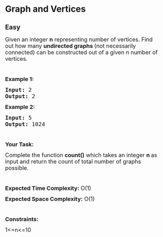 # Graph and Vertices
## Easy
<div class="problems_problem_content__Xm_eO"><p><span style="font-size:18px">Given an integer <strong>n</strong> representing number of vertices. Find out how many <strong>undirected graphs </strong>(not necessarily connected) can be constructed out of a given n number of vertices.</span></p>

<p>&nbsp;</p>

<p><span style="font-size:18px"><strong>Example 1:</strong></span></p>

<pre style="position: relative;"><span style="font-size:18px"><strong>Input:</strong> 2</span>
<span style="font-size:18px"><strong>Output:</strong> 2
</span><div class="open_grepper_editor" title="Edit &amp; Save To Grepper"></div></pre>

<p><strong><span style="font-size:18px">Example 2:</span></strong></p>

<pre style="position: relative;"><span style="font-size:18px"><strong>Input:</strong> 5</span>
<span style="font-size:18px"><strong>Output:</strong> 1024</span><div class="open_grepper_editor" title="Edit &amp; Save To Grepper"></div></pre>

<p>&nbsp;</p>

<p><strong><span style="font-size:18px">Your Task:</span></strong></p>

<p><span style="font-size:18px">Complete the function <strong>count()</strong> which takes an integer <strong>n </strong>as input and return the count of total number of graphs possible.</span></p>

<p>&nbsp;</p>

<p><span style="font-size:18px"><strong>Expected Time Complexity: </strong>O(1)</span></p>

<p><span style="font-size:18px"><strong>Expected Space Complexity:</strong> O(1)</span></p>

<p>&nbsp;</p>

<p><strong><span style="font-size:18px">Constraints:</span></strong></p>

<p><span style="font-size:18px">1&lt;=n&lt;=10</span></p>

<p>&nbsp;</p>
</div>
